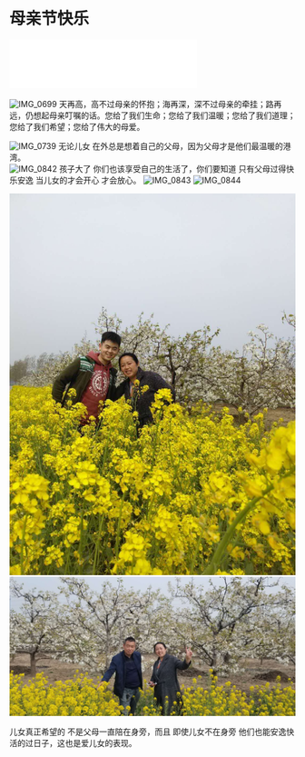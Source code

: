 
# 母亲节快乐

<iframe frameborder="no" border="0" marginwidth="0" marginheight="0" width=330 height=86 src="//music.163.com/outchain/player?type=2&id=1474598888&auto=1&height=66"></iframe>

![IMG_0699](https://user-images.githubusercontent.com/14998115/215938678-f19b3b85-3717-4473-badc-f111f3063fd6.jpg)
天再高，高不过母亲的怀抱；海再深，深不过母亲的牵挂；路再远，仍想起母亲叮嘱的话。您给了我们生命；您给了我们温暖；您给了我们道理；您给了我们希望；您给了伟大的母爱。

![IMG_0739](https://user-images.githubusercontent.com/14998115/215938685-85256c8a-16ef-4566-92fa-9bdf5ffe6587.JPG)
无论儿女 在外总是想着自己的父母，因为父母才是他们最温暖的港湾。  
![IMG_0842](https://user-images.githubusercontent.com/14998115/215938692-e231596a-8921-4b04-bb21-a8c5c69a0a3f.JPG)
 孩子大了 你们也该享受自己的生活了，你们要知道 只有父母过得快乐安逸 当儿女的才会开心 才会放心。
![IMG_0843](https://user-images.githubusercontent.com/14998115/215938700-a884a8dd-f13f-4e7f-913b-677786b3c142.JPG)
![IMG_0844](https://user-images.githubusercontent.com/14998115/215938704-3d9ccbae-780b-4ace-b647-67764bbfb3b8.JPG)

 
     
![](./app/WechatIMG517.jpeg)
![](./app/WechatIMG518.jpeg)

儿女真正希望的 不是父母一直陪在身旁，而且 即使儿女不在身旁 他们也能安逸快活的过日子，这也是爱儿女的表现。



